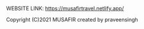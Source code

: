 WEBSITE LINK: https://musafirtravel.netlify.app/

Copyright (C)2021 MUSAFIR
created by praveensingh
